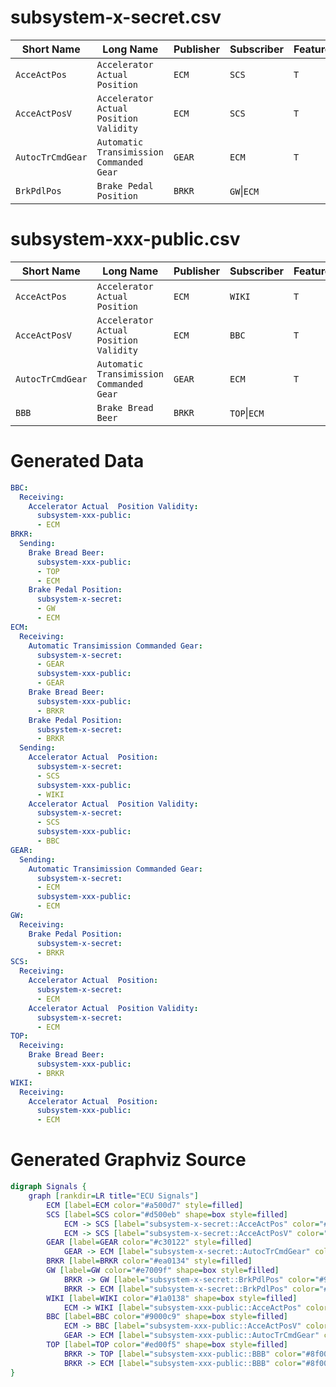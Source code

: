subsystem-x-secret.csv
==========================
|Short Name|Long Name|Publisher|Subscriber|Feature02:EBD|Feature05:ABS|Feature06:TCS|Feature07:SCS  |
| --- |--- |--- |--- |--- |--- |--- |--- |
|`AcceActPos` |`Accelerator Actual  Position` |`ECM` |`SCS` |`T` |`T` |`T` |`T` |
|`AcceActPosV` |`Accelerator Actual  Position Validity` |`ECM` |`SCS` |`T` |`T` |`T` |`T` |
|`AutocTrCmdGear` |`Automatic Transimission Commanded Gear` |`GEAR` |`ECM` |`T` |`T` |`T` | |
|`BrkPdlPos` |`Brake Pedal Position` |`BRKR` |`GW`\|`ECM` | | | |`T` |

subsystem-xxx-public.csv
==========================
|Short Name|Long Name|Publisher|Subscriber|Feature02:EBD|Feature05:ABS|Feature06:TCS|Feature07:SCS  |
| --- |--- |--- |--- |--- |--- |--- |--- |
|`AcceActPos` |`Accelerator Actual  Position` |`ECM` |`WIKI` |`T` |`T` |`T` |`T` |
|`AcceActPosV` |`Accelerator Actual  Position Validity` |`ECM` |`BBC` |`T` |`T` |`T` |`T` |
|`AutocTrCmdGear` |`Automatic Transimission Commanded Gear` |`GEAR` |`ECM` |`T` |`T` |`T` | |
|`BBB` |`Brake Bread Beer` |`BRKR` |`TOP`\|`ECM` | | | |`T` |


Generated Data
==========================

```yaml
BBC:
  Receiving:
    Accelerator Actual  Position Validity:
      subsystem-xxx-public:
      - ECM
BRKR:
  Sending:
    Brake Bread Beer:
      subsystem-xxx-public:
      - TOP
      - ECM
    Brake Pedal Position:
      subsystem-x-secret:
      - GW
      - ECM
ECM:
  Receiving:
    Automatic Transimission Commanded Gear:
      subsystem-x-secret:
      - GEAR
      subsystem-xxx-public:
      - GEAR
    Brake Bread Beer:
      subsystem-xxx-public:
      - BRKR
    Brake Pedal Position:
      subsystem-x-secret:
      - BRKR
  Sending:
    Accelerator Actual  Position:
      subsystem-x-secret:
      - SCS
      subsystem-xxx-public:
      - WIKI
    Accelerator Actual  Position Validity:
      subsystem-x-secret:
      - SCS
      subsystem-xxx-public:
      - BBC
GEAR:
  Sending:
    Automatic Transimission Commanded Gear:
      subsystem-x-secret:
      - ECM
      subsystem-xxx-public:
      - ECM
GW:
  Receiving:
    Brake Pedal Position:
      subsystem-x-secret:
      - BRKR
SCS:
  Receiving:
    Accelerator Actual  Position:
      subsystem-x-secret:
      - ECM
    Accelerator Actual  Position Validity:
      subsystem-x-secret:
      - ECM
TOP:
  Receiving:
    Brake Bread Beer:
      subsystem-xxx-public:
      - BRKR
WIKI:
  Receiving:
    Accelerator Actual  Position:
      subsystem-xxx-public:
      - ECM
```
Generated Graphviz Source
==========================

```dot
digraph Signals {
	graph [rankdir=LR title="ECU Signals"]
		ECM [label=ECM color="#a500d7" style=filled]
		SCS [label=SCS color="#d500eb" shape=box style=filled]
			ECM -> SCS [label="subsystem-x-secret::AcceActPos" color="#7003ca"]
			ECM -> SCS [label="subsystem-x-secret::AcceActPosV" color="#7d0424"]
		GEAR [label=GEAR color="#c30122" style=filled]
			GEAR -> ECM [label="subsystem-x-secret::AutocTrCmdGear" color="#fa057d"]
		BRKR [label=BRKR color="#ea0134" style=filled]
		GW [label=GW color="#e7009f" shape=box style=filled]
			BRKR -> GW [label="subsystem-x-secret::BrkPdlPos" color="#9d0382"]
			BRKR -> ECM [label="subsystem-x-secret::BrkPdlPos" color="#9d0382"]
		WIKI [label=WIKI color="#1a0138" shape=box style=filled]
			ECM -> WIKI [label="subsystem-xxx-public::AcceActPos" color="#7003ca"]
		BBC [label=BBC color="#9000c9" shape=box style=filled]
			ECM -> BBC [label="subsystem-xxx-public::AcceActPosV" color="#7d0424"]
			GEAR -> ECM [label="subsystem-xxx-public::AutocTrCmdGear" color="#fa057d"]
		TOP [label=TOP color="#ed00f5" shape=box style=filled]
			BRKR -> TOP [label="subsystem-xxx-public::BBB" color="#8f00c8"]
			BRKR -> ECM [label="subsystem-xxx-public::BBB" color="#8f00c8"]
}
```